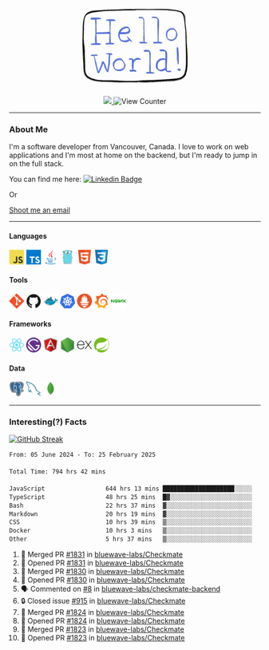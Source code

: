 <div align="center">
    <img src="./img/hello_world.webp" height="200px" width="">
    <div>
        <a href="https://www.linkedin.com/in/ajhollid">
            <img src="https://img.shields.io/badge/LinkedIn-blue"/>
        </a>
        <img src="https://komarev.com/ghpvc/?username=ajhollid&color=yellow" alt="View Counter">
    </div>
</div>

---

### About Me

I'm a software developer from Vancouver, Canada. I love to work on web applications and I'm most at home on the backend, but I'm ready to jump in on the full stack.

You can find me here: [![Linkedin Badge](https://img.shields.io/badge/-ajhollid-blue?style=flat&logo=Linkedin&logoColor=white)](https://www.linkedin.com/in/ajhollid)

Or

[Shoot me an email](mailto:ajhollid@gmail.com)

---

#### Languages

<div>
    <img src="./img/devicons/javascript-original.svg" width=30 height=30 alt="JavaScript">
    <img src="/img/devicons/typescript-original.svg" width=30 height=30 alt="TypeScript">
    <img src="./img/devicons/java-original.svg" width=30 height=30 alt="Java">
    <img src="./img/devicons/go-original.svg" width=30 height=30 alt="Golang">
    <img src="./img/devicons/html5-original.svg" width=30 height=30 alt="HTML 5">
    <img src="./img/devicons/css3-original.svg" width=30 height=30 alt="CSS 3">
</div>

#### Tools

<div>
    <img src="./img/devicons/git-original.svg" width=30 height=30 alt="Git">
    <img src="./img/devicons/github-original.svg" width=30 height=30 alt="Github">
    <img src="./img/devicons/docker-original.svg" width=30 
    height=30 alt="Docker">
    <img src="./img/devicons/kubernetes-original.svg" width=30 height=30 alt="K8">
    <img src="./img/devicons/prometheus-original.svg" width=30 height=30 alt="Prometheus">
    <img src="./img/devicons/grafana-original.svg" width=30 height=30 alt="Grafana">
    <img src="./img/devicons/nginx-original.svg" width=30 height=30 alt="Nginx">
</div>

#### Frameworks

<div>
    <img src="./img/devicons/react-original.svg" width=30 height=30 alt="React">
    <img src="./img/devicons/gatsby-original.svg" width=30 height=30 alt="Gatsby">
    <img src="./img/devicons/angularjs-original.svg" width=30 height=30 alt="AngularJS">
    <img src="./img/devicons/nodejs-original.svg" width=30 height=30 alt="NodeJS">
    <img src="./img/devicons/express-original.svg" width=30 height=30 alt="Express">
    <img src="./img/devicons/spring-original.svg" width=30 height=30 alt="Spring">
</div>

#### Data

<div>
    <img src="./img/devicons/postgresql-original.svg" width=30 height=30 alt="Postgresql">
    <img src="./img/devicons/mysql-original.svg" width=30 height=30 alt="Mysql">
    <img src="./img/devicons/mongodb-original.svg" width=30 height=30 alt="MongoDB">
</div>

---

### Interesting(?) Facts

[![GitHub Streak](http://github-readme-streak-stats.herokuapp.com?user=ajhollid)](https://git.io/streak-stats)

 <!--START_SECTION:waka-->

```txt
From: 05 June 2024 - To: 25 February 2025

Total Time: 794 hrs 42 mins

JavaScript                 644 hrs 13 mins ████████████████████░░░░░   80.49 %
TypeScript                 48 hrs 25 mins  █▓░░░░░░░░░░░░░░░░░░░░░░░   06.05 %
Bash                       22 hrs 37 mins  ▓░░░░░░░░░░░░░░░░░░░░░░░░   02.83 %
Markdown                   20 hrs 19 mins  ▓░░░░░░░░░░░░░░░░░░░░░░░░   02.54 %
CSS                        10 hrs 39 mins  ▒░░░░░░░░░░░░░░░░░░░░░░░░   01.33 %
Docker                     10 hrs 3 mins   ▒░░░░░░░░░░░░░░░░░░░░░░░░   01.26 %
Other                      5 hrs 37 mins   ▒░░░░░░░░░░░░░░░░░░░░░░░░   00.70 %
```

<!--END_SECTION:waka-->


<!--START_SECTION:activity-->
1. 🎉 Merged PR [#1831](https://github.com/bluewave-labs/Checkmate/pull/1831) in [bluewave-labs/Checkmate](https://github.com/bluewave-labs/Checkmate)
2. 💪 Opened PR [#1831](https://github.com/bluewave-labs/Checkmate/pull/1831) in [bluewave-labs/Checkmate](https://github.com/bluewave-labs/Checkmate)
3. 🎉 Merged PR [#1830](https://github.com/bluewave-labs/Checkmate/pull/1830) in [bluewave-labs/Checkmate](https://github.com/bluewave-labs/Checkmate)
4. 💪 Opened PR [#1830](https://github.com/bluewave-labs/Checkmate/pull/1830) in [bluewave-labs/Checkmate](https://github.com/bluewave-labs/Checkmate)
5. 🗣 Commented on [#8](https://github.com/bluewave-labs/checkmate-backend/pull/8#issuecomment-2685284953) in [bluewave-labs/checkmate-backend](https://github.com/bluewave-labs/checkmate-backend)
6. 🔒 Closed issue [#915](https://github.com/bluewave-labs/Checkmate/issues/915) in [bluewave-labs/Checkmate](https://github.com/bluewave-labs/Checkmate)
7. 🎉 Merged PR [#1824](https://github.com/bluewave-labs/Checkmate/pull/1824) in [bluewave-labs/Checkmate](https://github.com/bluewave-labs/Checkmate)
8. 💪 Opened PR [#1824](https://github.com/bluewave-labs/Checkmate/pull/1824) in [bluewave-labs/Checkmate](https://github.com/bluewave-labs/Checkmate)
9. 🎉 Merged PR [#1823](https://github.com/bluewave-labs/Checkmate/pull/1823) in [bluewave-labs/Checkmate](https://github.com/bluewave-labs/Checkmate)
10. 💪 Opened PR [#1823](https://github.com/bluewave-labs/Checkmate/pull/1823) in [bluewave-labs/Checkmate](https://github.com/bluewave-labs/Checkmate)
<!--END_SECTION:activity-->
